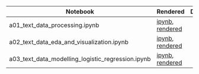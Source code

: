 |  Notebook | Rendered   | Description  |  Author |
|---|---|---|---|
| a01_text_data_processing.ipynb  | [ipynb](https://github.com/bhishanpdl/Project_Toxic_Comments/blob/master/notebooks/a01_text_data_processing.ipynb), [rendered](https://nbviewer.jupyter.org/github/bhishanpdl/Project_Toxic_Comments/blob/master/notebooks/a01_text_data_processing.ipynb)  |   | [Bhishan Poudel](https://bhishanpdl.github.io/)  |
| a02_text_data_eda_and_visualization.ipynb  | [ipynb](https://github.com/bhishanpdl/Project_Toxic_Comments/blob/master/notebooks/a02_text_data_eda_and_visualization.ipynb), [rendered](https://nbviewer.jupyter.org/github/bhishanpdl/Project_Toxic_Comments/blob/master/notebooks/a02_text_data_eda_and_visualization.ipynb)  |   | [Bhishan Poudel](https://bhishanpdl.github.io/)  |
| a03_text_data_modelling_logistic_regression.ipynb  | [ipynb](https://github.com/bhishanpdl/Project_Toxic_Comments/blob/master/notebooks/a03_text_data_modelling_logistic_regression.ipynb), [rendered](https://nbviewer.jupyter.org/github/bhishanpdl/Project_Toxic_Comments/blob/master/notebooks/a03_text_data_modelling_logistic_regression.ipynb)  |   | [Bhishan Poudel](https://bhishanpdl.github.io/)  |
